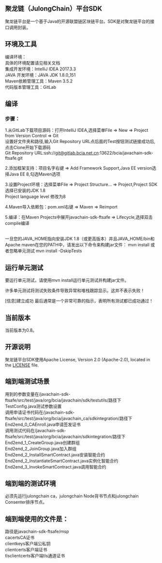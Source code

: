 ## 聚龙链（JulongChain）平台SDK
聚龙链平台是一个基于Java的开源联盟链区块链平台。SDK是对聚龙链平台的接口调用封装。

## 环境及工具
编译环境：  <br/>
具体的环境配置请见相关文档  <br/>
集成开发环境：IntelliJ IDEA 2017.3.3  <br/>
JAVA 开发环境：JAVA JDK 1.8.0_151  <br/>
Maven依赖管理工具：Maven 3.5.2  <br/>
代码版本管理工具：GitLab  <br/>

## 编译

### 步骤：
1.从GitLab下载项目源码：打开IntelliJ IDEA,选择菜单File => New => Project from Version Control => Git  <br/>
  设置好文件夹和路径,输入Git Repository URL点后面的Test按钮测试链接成功后,点击Clone开始下载源码  <br/>
  Git Repository URL:ssh://git@gitlab.bcia.net.cn:13622/bcia/javachain-sdk-ftsafe.git  <br/>

2.添加框架支持：项目名字右键 => Add Framework Support,Java EE version选择Java EE 8,勾选Maven选项  <br/>

3.设置Project环境：选择菜单File => Project Structure… => Project,Project SDK选择已安装的JDK 1.8  <br/>
  Project language level 修改为8  <br/>
  
4.Maven导入依赖包：pom.xml右键 => Maven => Reimport  <br/>

5.编译：在Maven Projects中展开javachain-sdk-ftsafe => Lifecycle,选择双击compile编译  <br/>
<br/>

一旦您的JAVA_HOME指向安装JDK 1.8（或更高版本）并且JAVA_HOME/bin和Apache maven在您的PATH中，请发出以下命令来构建jar文件： mvn install 或者忽略单元测试 mvn install -DskipTests

## 运行单元测试
要运行单元测试，请使用mvn install运行单元测试并构建jar文件。

许多单元测试将测试失败条件导致异常和堆栈跟踪显示。这并不表示失败！

[信息]建立成功 最后通常是一个非常可靠的指示，表明所有测试都已成功通过！

## 当前版本
当前版本为0.8。

## 开源说明 <a name="license"></a>

聚龙链平台SDK使用Apache License, Version 2.0 (Apache-2.0), located in the [LICENSE](LICENSE) file.

## 端到端测试场景
用到的参数变量在/javachain-sdk-ftsafe/src/test/java/org/bcia/javachain/sdk/testutils/路径下<br/>
TestConfig.java测试参数设置<br/>
调用申请证书代码在/javachain-sdk-ftsafe/src/test/java/org/bcia/javachain_ca/sdkintegration/路径下<br/>
End2end_0_CAEnroll.java申请签发证书<br/>
调用测试代码在/javachain-sdk-ftsafe/src/test/java/org/bcia/javachain/sdkintegration/路径下<br/>
End2end_1_CreateGroup.java创建群组<br/>
End2end_2_JoinGroup.java加入群组<br/>
End2end_2_InstallSmartContract.java安装智能合约<br/>
End2end_2_InstantiateSmartContract.java实例化智能合约<br/>
End2end_3_InvokeSmartContract.java调用智能合约<br/>

## 端到端的测试环境
必须先运行julongchain ca，julongchain Node背书节点和julongchain Consenter排序节点。

## 端到端使用的文件是：
路径是javachain-sdk-ftsafe/msp<br/>
cacertsCA证书<br/>
clientkeys客户端公私钥<br/>
clientcerts客户端证书<br/>
tlsclientcerts客户端tls通道证书<br/>